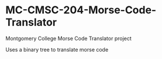 # MC-CMSC-204-Morse-Code-Translator

Montgomery College Morse Code Translator project

Uses a binary tree to translate morse code
